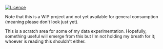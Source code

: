 [![Licence](https://img.shields.io/hexpm/l/plug.svg)](https://github.com/gsharma/data-worx/blob/master/LICENSE)

Note that this is a WIP project and not yet available for general consumption (meaning please don't look just yet).

This is a scratch area for some of my data experimentation. Hopefully, something useful will emerge from this but I'm not holding my breath for it; whoever is reading this shouldn't either.
